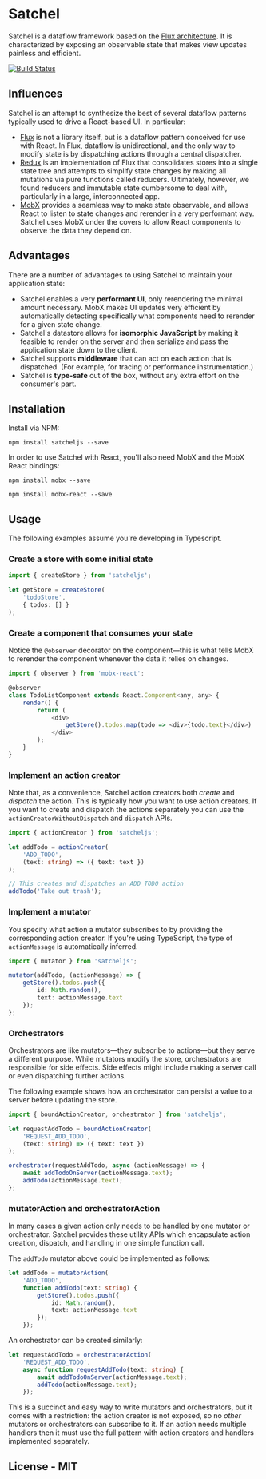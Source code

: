 # Satchel

Satchel is a dataflow framework based on the [Flux architecture](http://facebook.github.io/react/blog/2014/05/06/flux.html).  It is characterized by exposing an observable state that makes view updates painless and efficient.

[![Build Status](https://travis-ci.org/Microsoft/satcheljs.svg?branch=master)](https://travis-ci.org/Microsoft/satcheljs)

## Influences

Satchel is an attempt to synthesize the best of several dataflow patterns typically used to drive a React-based UI.  In particular:

* [Flux](http://facebook.github.io/react/blog/2014/05/06/flux.html) is not a library itself, but is a dataflow pattern conceived for use with React.  In Flux, dataflow is unidirectional, and the only way to modify state is by dispatching actions through a central dispatcher.
* [Redux](http://redux.js.org/index.html) is an implementation of Flux that consolidates stores into a single state tree and attempts to simplify state changes by making all mutations via pure functions called reducers.  Ultimately, however, we found reducers and immutable state cumbersome to deal with, particularly in a large, interconnected app.
* [MobX](http://mobxjs.github.io/mobx/index.html) provides a seamless way to make state observable, and allows React to listen to state changes and rerender in a very performant way.  Satchel uses MobX under the covers to allow React components to observe the data they depend on.

## Advantages

There are a number of advantages to using Satchel to maintain your application state:

* Satchel enables a very **performant UI**, only rerendering the minimal amount necessary.  MobX makes UI updates very efficient by automatically detecting specifically what components need to rerender for a given state change.
* Satchel's datastore allows for **isomorphic JavaScript** by making it feasible to render on the server and then serialize and pass the application state down to the client.
* Satchel supports **middleware** that can act on each action that is dispatched.  (For example, for tracing or performance instrumentation.)
* Satchel is **type-safe** out of the box, without any extra effort on the consumer's part.

## Installation

Install via NPM:

`npm install satcheljs --save`

In order to use Satchel with React, you'll also need MobX and the MobX React bindings:

`npm install mobx --save`

`npm install mobx-react --save`

## Usage

The following examples assume you're developing in Typescript.

### Create a store with some initial state

```typescript
import { createStore } from 'satcheljs';

let getStore = createStore(
    'todoStore',
    { todos: [] }
);
```

### Create a component that consumes your state

Notice the `@observer` decorator on the component—this is what tells MobX to rerender the component whenever the data it relies on changes.

```javascript
import { observer } from 'mobx-react';

@observer
class TodoListComponent extends React.Component<any, any> {
    render() {
        return (
            <div>
                getStore().todos.map(todo => <div>{todo.text}</div>)
            </div>
        );
    }
}
```

### Implement an action creator

Note that, as a convenience, Satchel action creators both *create* and *dispatch* the action.
This is typically how you want to use action creators.
If you want to create and dispatch the actions separately you can use the `actionCreatorWithoutDispatch` and `dispatch` APIs.

```typescript
import { actionCreator } from 'satcheljs';

let addTodo = actionCreator(
    'ADD_TODO',
    (text: string) => ({ text: text })
);

// This creates and dispatches an ADD_TODO action
addTodo('Take out trash');
```

### Implement a mutator

You specify what action a mutator subscribes to by providing the corresponding action creator.
If you're using TypeScript, the type of `actionMessage` is automatically inferred.

```typescript
import { mutator } from 'satcheljs';

mutator(addTodo, (actionMessage) => {
    getStore().todos.push({
        id: Math.random(),
        text: actionMessage.text
    });
};
```

### Orchestrators

Orchestrators are like mutators—they subscribe to actions—but they serve a different purpose.
While mutators modify the store, orchestrators are responsible for side effects.
Side effects might include making a server call or even dispatching further actions.

The following example shows how an orchestrator can persist a value to a server before updating the store.

```typescript
import { boundActionCreator, orchestrator } from 'satcheljs';

let requestAddTodo = boundActionCreator(
    'REQUEST_ADD_TODO',
    (text: string) => ({ text: text })
);

orchestrator(requestAddTodo, async (actionMessage) => {
    await addTodoOnServer(actionMessage.text);
    addTodo(actionMessage.text);
};
```

### mutatorAction and orchestratorAction

In many cases a given action only needs to be handled by one mutator or orchestrator.
Satchel provides these utility APIs which encapsulate action creation, dispatch, and handling in one simple function call.

The `addTodo` mutator above could be implemented as follows:

```typescript
let addTodo = mutatorAction(
    'ADD_TODO',
    function addTodo(text: string) {
        getStore().todos.push({
            id: Math.random(),
            text: actionMessage.text
        });
    });
```

An orchestrator can be created similarly:

```typescript
let requestAddTodo = orchestratorAction(
    'REQUEST_ADD_TODO',
    async function requestAddTodo(text: string) {
        await addTodoOnServer(actionMessage.text);
        addTodo(actionMessage.text);
    });
```

This is a succinct and easy way to write mutators and orchestrators, but it comes with a restriction:
the action creator is not exposed, so no *other* mutators or orchestrators can subscribe to it.
If an action needs multiple handlers then it must use the full pattern with action creators and handlers implemented separately.

## License - MIT
